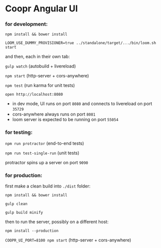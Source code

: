 Coopr Angular UI
================

### for development:

`npm install && bower install`

`LOOM_USE_DUMMY_PROVISIONER=true ../standalone/target/.../bin/loom.sh start`

and then, each in their own tab:

`gulp watch` (autobuild + livereload)

`npm start` (http-server + cors-anywhere)

`npm test` (run karma for unit tests)

`open http://localhost:8080`

* in dev mode, UI runs on port `8080` and connects to livereload on port `35729`
* cors-anywhere always runs on port `8081`
* loom server is expected to be running on port `55054`

### for testing:

`npm run protractor` (end-to-end tests)

`npm run test-single-run` (unit tests)

protractor spins up a server on port `9090`

### for production:

first make a clean build into `./dist` folder:

`npm install && bower install`

`gulp clean`

`gulp build minify`

then to run the server, possibly on a different host:

`npm install --production`

`COOPR_UI_PORT=8100 npm start` (http-server + cors-anywhere)
